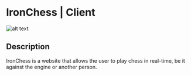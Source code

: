 # IronChess | Client
![alt text](https://i.imgur.com/cy6a0Hk.png)

## Description

IronChess is a website that allows the user to play chess in real-time, be it against the engine or another person.
